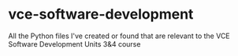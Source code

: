 # vce-software-development
All the Python files I've created or found that are relevant to the VCE Software Development Units 3&amp;4 course
